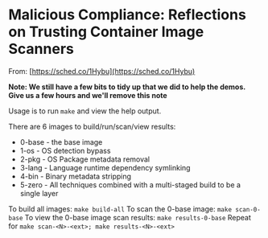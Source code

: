 # Malicious Compliance: Reflections on Trusting Container Image Scanners

From: [https://sched.co/1Hybu](https://sched.co/1Hybu)

**Note: We still have a few bits to tidy up that we did to help the demos.  Give us a few hours and we'll remove this note**

Usage is to run `make` and view the help output.

There are 6 images to build/run/scan/view results:
- 0-base - the base image
- 1-os - OS detection bypass
- 2-pkg - OS Package metadata removal
- 3-lang - Language runtime dependency symlinking
- 4-bin - Binary metadata stripping
- 5-zero - All techniques combined with a multi-staged build to be a single layer


To build all images: `make build-all`
To scan the 0-base image: `make scan-0-base`
To view the 0-base image scan results: `make results-0-base`
Repeat for `make scan-<N>-<ext>; make results-<N>-<ext>`
